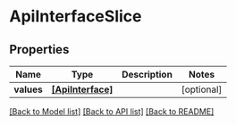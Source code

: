 # ApiInterfaceSlice

## Properties
Name | Type | Description | Notes
------------ | ------------- | ------------- | -------------
**values** | [**[ApiInterface]**](ApiInterface.md) |  | [optional] 

[[Back to Model list]](../README.md#documentation-for-models) [[Back to API list]](../README.md#documentation-for-api-endpoints) [[Back to README]](../README.md)


